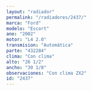```yaml
---
layout: "radiador"
permalink: "/radiadores/2437/"
marca: "Ford"
modelo: "Escort"
ano: "2002"
motor: "L4 2.0"
transmision: "Automática"
parte: "432284"
clima: "Con clima"
alto: "26 1/2"
ancho: "30 1/8"
observaciones: "Con clima ZX2"
id: "2437"
---
```


